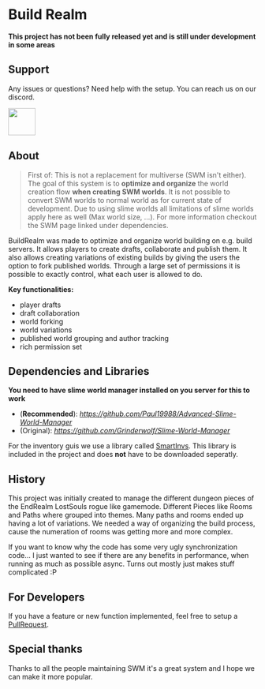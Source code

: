 # Build Realm

**This project has not been fully released yet and is still under development in some areas**

## Support
Any issues or questions? Need help with the setup. You can reach us on our discord.

[<img src="https://discordapp.com/assets/e4923594e694a21542a489471ecffa50.svg" alt="" height="55" />](https://endrealm.net/discord)

## About
> First of: This is not a replacement for multiverse (SWM isn't either).
> The goal of this system is to **optimize and organize** the world creation flow
> **when creating SWM worlds**. It is not possible to convert SWM worlds to normal world
> as for current state of development. Due to using slime worlds all limitations of slime
> worlds apply here as well (Max world size, ...). For more information checkout the SWM 
> page linked under dependencies.

BuildRealm was made to optimize and organize world building on e.g. build servers. It allows players
to create drafts, collaborate and publish them. It also allows creating variations of existing builds
by giving the users the option to fork published worlds. Through a large set of permissions it is possible
to exactly control, what each user is allowed to do.

**Key functionalities:**
 - player drafts
 - draft collaboration
 - world forking
 - world variations
 - published world grouping and author tracking
 - rich permission set

## Dependencies and Libraries
**You need to have slime world manager installed on you server for this to work**
- (**Recommended**): _https://github.com/Paul19988/Advanced-Slime-World-Manager_
- (Original): _https://github.com/Grinderwolf/Slime-World-Manager_

For the inventory guis we use a library called [SmartInvs](https://github.com/MinusKube/SmartInvs). This library is included in the project and does **not** have to be downloaded seperatly.

## History

This project was initially created to manage the different dungeon pieces of the EndRealm LostSouls rogue like gamemode.
Different Pieces like Rooms and Paths where grouped into themes. Many paths and rooms ended up having a lot of variations.
We needed a way of organizing the build process, cause the numeration of rooms was getting more and more complex.

If you want to know why the code has some very ugly synchronization code... I just wanted to see if there are any
benefits in performance, when running as much as possible async. Turns out mostly just makes stuff complicated :P

## For Developers
If you have a feature or new function implemented, feel free to setup a [PullRequest](https://github.com/Gerolmed/BuildRealm/pulls).

## Special thanks
Thanks to all the people maintaining SWM it's a great system and I hope we can make it more popular.
